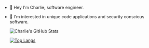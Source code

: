 - 👋 Hey I'm Charlie, software engineer.

- 👀 I'm interested in unique code applications and security conscious software.
  
  ![Charlie's GitHub Stats](https://github-readme-stats.vercel.app/api?username=charlieoriginal&show_icons=true&theme=radical)
  
  [![Top Langs](https://github-readme-stats.vercel.app/api/top-langs/?username=charlieoriginal&layout=compact&theme=radical)](https://github.com/charlieoriginal/github-readme-stats)
